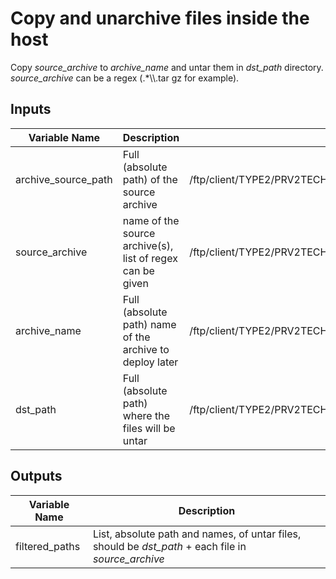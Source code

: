 # Copy and unarchive files inside the host
Copy *source_archive* to *archive_name* and untar them in *dst_path* directory.
*source_archive* can be a regex (.*\\\\.tar gz for example).

## Inputs
|Variable Name|Description|Example|
|---|---|---|
|archive_source_path|Full (absolute path) of the source archive|/ftp/client/TYPE2/PRV2TECHNO1/BSC_20220104500.tar.gz|
|source_archive|name of the source archive(s), list of regex can be given|/ftp/client/TYPE2/PRV2TECHNO1/BSC_20220104500.tar.gz|
|archive_name|Full (absolute path) name of the archive to deploy later|/ftp/client/TYPE2/PRV2TECHNO1/flat_file/type2_provider2_techno1.20220104.05.tgz|
|dst_path|Full (absolute path) where the files will be untar|/ftp/client/TYPE2/PRV2TECHNO1/flat_file/|

## Outputs

|Variable Name|Description|
|---|---|
|filtered_paths|List, absolute path and names, of untar files, should be *dst_path* + each file in *source_archive*|
